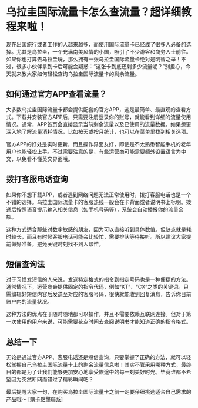 # 乌拉圭国际流量卡怎么查流量？超详细教程来啦！

现在出国旅行或者工作的人越来越多，而使用国际流量卡已经成了很多人必备的选择。尤其是乌拉圭，一个充满南美风情的小国，吸引了不少游客和商务人士前往。如果你也打算去乌拉圭玩，那么拥有一张乌拉圭国际流量卡绝对是明智之举！不过，很多小伙伴拿到卡后可能会疑惑：“这张卡到底还剩多少流量呢？”别担心，今天就来教大家如何轻松查询乌拉圭国际流量卡的剩余流量。

## 如何通过官方APP查看流量？

大多数乌拉圭国际流量卡都会提供配套的官方APP，这是最简单、最直观的查看方式。下载并安装官方APP后，只需要注册登录你的账号，就能看到详细的流量使用情况。通常，APP首页会直接显示当前剩余流量以及已使用的流量数据。如果想更深入地了解流量消耗情况，比如按天或按月统计，也可以在菜单里找到相关选项。

官方APP的好处是实时更新，而且操作界面友好，即使是不太熟悉智能手机的老年用户也能轻松上手。不过需要注意的是，有些运营商可能需要额外设置语言为中文，以免看不懂英文界面哦。

## 拨打客服电话查询

如果你不想下载APP，或者遇到网络问题无法正常使用时，拨打客服电话也是一个不错的选择。乌拉圭国际流量卡的客服热线一般会在卡背面或者说明书上标明。拨通后按照语音提示输入相关信息（如手机号码等），系统会自动播报你的流量余额。

这种方式适合那些对数字敏感的朋友，因为可以直接听到具体数值。但缺点就是耗时较长，而且有时候客服电话可能会比较忙，需要排队等待接听。所以建议大家提前做好准备，避免关键时刻找不到人帮忙。

## 短信查询法

对于习惯发短信的人来说，发送特定格式的指令到指定号码也是一种便捷的方法。通常情况下，运营商会提供固定的指令代码，例如“KT”、“CX”之类的关键词。只需编辑好短信内容后发送至对应的客服号码，很快就能收到回复消息，告诉你目前账户内的流量状况。

这种方法的优点在于随时随地都可以操作，并且不需要依赖互联网连接。但对于第一次使用的用户来说，可能需要花点时间去查阅说明书才能知道正确的指令格式。

## 总结一下

无论是通过官方APP、客服电话还是短信查询，只要掌握了正确的方法，就可以轻松掌握自己乌拉圭国际流量卡上的剩余流量信息啦！其实不管采用哪种方式，最终目的都是为了让我们能够更加安心地享受旅途中的每一刻美好时光。毕竟谁都不希望因为突然断网而错过了精彩瞬间吧？

最后提醒大家一句，在购买乌拉圭国际流量卡之前一定要仔细挑选适合自己需求的产品哦～ [[購卡點擊聯系](https://t.me/s/SXDXQF)]